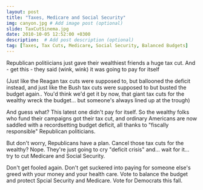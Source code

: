 ```yaml
---
layout: post
title: "Taxes, Medicare and Social Security"
img: canyon.jpg # Add image post (optional)
slide: TaxCutSinema.jpg
date: 2010-10-05 12:52:00 +0300
description:  # Add post description (optional)
tag: [Taxes, Tax Cuts, Medicare, Social Security, Balanced Budgets]
---
```

Republican politiicians just gave their wealthiest friends a huge tax cut.  And  - get this - they said (wink, wink) it was going to pay for itself 

(Just like the Reagan tax cuts were supposed to, but ballooned the deficit instead, and just like the Bush tax cuts were supposed to but busted the budget again.. You'd think we'd get it by now, that giant tax cuts for the wealthy wreck the budget... but someone's always lined up at the trough)  

And guess what? This latest one didn't pay for itself. So the wealthy folks who fund their campaigns got their tax cut, and ordinary Americans are now saddled with a recordsetting budget deficit, all thanks to "fiscally responsible" Republican politicians.

But don't worry, Republicans have a plan.  Cancel those tax cuts for the wealthy? Nope. They're just going to cry "deficit crisis" and... wait for it... try to cut Medicare and Social Security. 

Don't get fooled again.  Don't get suckered into paying for someone else's greed with your money and your health care.  Vote to balance the budget and protect Spcial Security and Medicare. Vote for Democrats this fall. 

